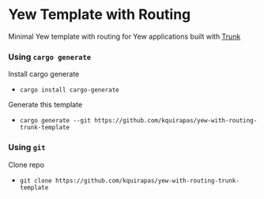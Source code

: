# Yew Template with Routing

Minimal Yew template with routing for Yew applications built with [Trunk](https://github.com/thedodd/trunk)

### Using `cargo generate`

Install cargo generate

- `cargo install cargo-generate`

Generate this template

- `cargo generate --git https://github.com/kquirapas/yew-with-routing-trunk-template`

### Using `git`

Clone repo

- `git clone https://github.com/kquirapas/yew-with-routing-trunk-template`
